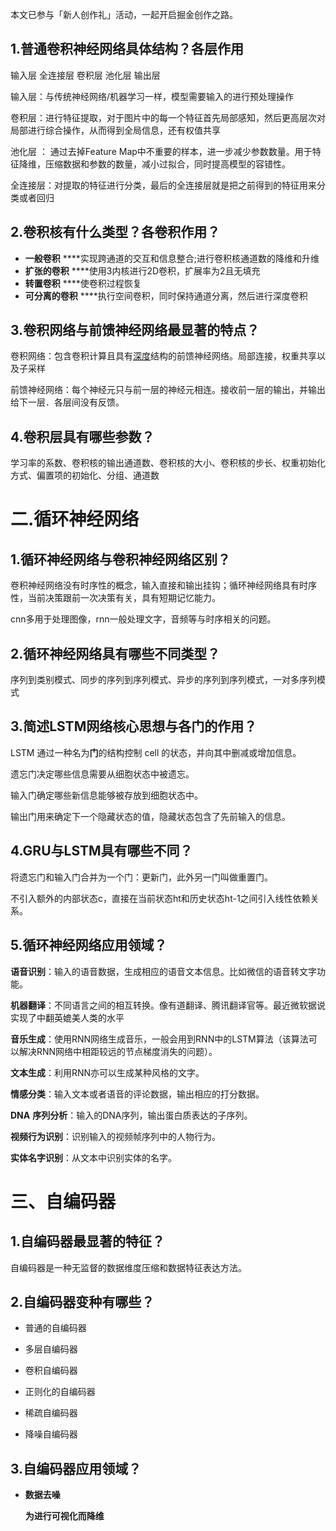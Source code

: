 

本文已参与「新人创作礼」活动，一起开启掘金创作之路。
## 1.普通卷积神经网络具体结构？各层作用

输入层 全连接层 卷积层 池化层 输出层

输入层：与传统神经网络/机器学习一样，模型需要输入的进行预处理操作

卷积层：进行特征提取，对于图片中的每一个特征首先局部感知，然后更高层次对局部进行综合操作，从而得到全局信息，还有权值共享

池化层 ： 通过去掉Feature Map中不重要的样本，进一步减少参数数量。用于特征降维，压缩数据和参数的数量，减小过拟合，同时提高模型的容错性。

全连接层：对提取的特征进行分类，最后的全连接层就是把之前得到的特征用来分类或者回归

## 2.**卷积核有什么类型？各卷积作用？**
-   **一般卷积** ****实现跨通道的交互和信息整合;进行卷积核通道数的降维和升维
-   **扩张的卷积** ****使用3内核进行2D卷积，扩展率为2且无填充
-   **转置卷积** ****使卷积过程恢复
-   **可分离的卷积** ****执行空间卷积，同时保持通道分离，然后进行深度卷积

## 3.**卷积网络与前馈神经网络最显著的特点？**
卷积网络：包含卷积计算且具有[深度](https://so.csdn.net/so/search?q=%E6%B7%B1%E5%BA%A6&spm=1001.2101.3001.7020)结构的前馈神经网络。局部连接，权重共享以及子采样

前馈神经网络：每个神经元只与前一层的神经元相连。接收前一层的输出，并输出给下一层．各层间没有反馈。
## 4.**卷积层具有哪些参数？**
学习率的系数、卷积核的输出通道数、卷积核的大小、卷积核的步长、权重初始化方式、偏置项的初始化、分组、通道数
# 二.循环神经网络
## 1.**循环神经网络与卷积神经网络区别？**
卷积神经网络没有时序性的概念，输入直接和输出挂钩；循环神经网络具有时序性，当前决策跟前一次决策有关，具有短期记忆能力。

cnn多用于处理图像，rnn一般处理文字，音频等与时序相关的问题。
## 2.**循环神经网络具有哪些不同类型？**

序列到类别模式、同步的序列到序列模式、异步的序列到序列模式，一对多序列模式
## 3.**简述LSTM网络核心思想与各门的作用？**
LSTM 通过一种名为**门**的结构控制 cell 的状态，并向其中删减或增加信息。

遗忘门决定哪些信息需要从细胞状态中被遗忘。

输入门确定哪些新信息能够被存放到细胞状态中。

输出门用来确定下一个隐藏状态的值，隐藏状态包含了先前输入的信息。
## 4.**GRU与LSTM具有哪些不同？**
将遗忘门和输入门合并为一个门：更新门，此外另一门叫做重置门。

不引入额外的内部状态c，直接在当前状态ht和历史状态ht-1之间引入线性依赖关系。
## 5.**循环神经网络应用领域？**
**语音识别**：输入的语音数据，生成相应的语音文本信息。比如微信的语音转文字功能。

**机器翻译**：不同语言之间的相互转换。像有道翻译、腾讯翻译官等。最近微软据说实现了中翻英媲美人类的水平

**音乐生成**：使用RNN网络生成音乐，一般会用到RNN中的LSTM算法（该算法可以解决RNN网络中相距较远的节点梯度消失的问题）。

**文本生成**：利用RNN亦可以生成某种风格的文字。

**情感分类**：输入文本或者语音的评论数据，输出相应的打分数据。

**DNA** **序列分析**：输入的DNA序列，输出蛋白质表达的子序列。

**视频行为识别**：识别输入的视频帧序列中的人物行为。

**实体名字识别**：从文本中识别实体的名字。
# 三、自编码器
## 1.**自编码器最显著的特征？**
自编码器是一种无监督的数据维度压缩和数据特征表达方法。
## 2.**自编码器变种有哪些？**
-   普通的自编码器

-   多层自编码器

-   卷积自编码器

-   正则化的自编码器

-   稀疏自编码器

-   降噪自编码器

## 3.**自编码器应用领域？**
-   **数据去噪**

    **为进行可视化而降维**
